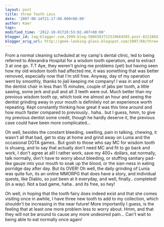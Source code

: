 ```yaml
---
layout: post
title: three Tooth Less
date: '2007-08-14T21:17:00.000+08:00'
author: Kaer
tags: 
modified_time: '2012-10-01T20:53:02.407+08:00'
blogger_id: tag:blogger.com,1999:blog-5086583722519664585.post-8221884195808481415
blogger_orig_url: http://geek-looking-glass.blogspot.com/2007/08/three-tooth-less.html
---
```


From a normal cleaning scheduled at my camp's dental clinic, led to 
being referred to Alexandra Hospital for a wisdom tooth operation, and to 
extract 3 at one go. T.T Aye, they weren't giving me problems (yet) but having 
seen how my old wisdom tooth had affected me, it was something that was better 
removed, especially now that I'm still free. Anyway, day of my operation went by smoothly, thanks to jiali 
keeping me company! I was in and out of the dentist chair in less than 15 
minutes, couple of jabs per tooth, a little sawing, some jerk and pull and all 
3 teeth were out. Much better than my previous wisdom tooth op, which took me 
almost an hour and seeing the dentist grinding away in your mouth is 
definitely not an experience worth repeating. Kept constantly thinking how 
great it was this time around and how much faster compared to previously.. 
haha.. but I guess, hmm, to give my previous dentist some credit, though he 
hardly deserve it, the previous case could have been more complicated... 

Oh well, besides the constant bleeding, 
swelling, pain in talking, chewing, it wasn't all that bad, get to stay at 
home and grind away on Lunia and the occasional DOTA games.. But gosh to those 
who say MC for wisdom tooth is shuang, and to say that actually don't need MC 
and fit to go back and work, I don't agree at all! I rather work, save my 400+ 
dollars, eat normally, talk normally, don't have to worry about bleeding, or 
stuffing sanitary pad-like gauze into your mouth to soak up the blood, or the 
sian-ness in eating porridge day after day. But its OVER! Oh well, the daily grinding of Lunia was quite 
fun, its an online MMORPG that does have a story, and individual quests, like 
Diablo, so just been at it everyday, and well, finally.. completed! (in a 
way). Not a bad game, haha.. and its free, so hey! 
 
 
 Oh well, in hoping that the tooth 
fairy does indeed exist and that she comes visiting once in awhile, I have 
three new tooth to add to my collection, which shouldn't be increasing in the 
near future! 
More importantly I guess, is the feeling that at least one more problem less 
to worry about. Hmm, and that they will not be around to cause any more 
undesired pain... Can't wait to being able to eat normally once again! 